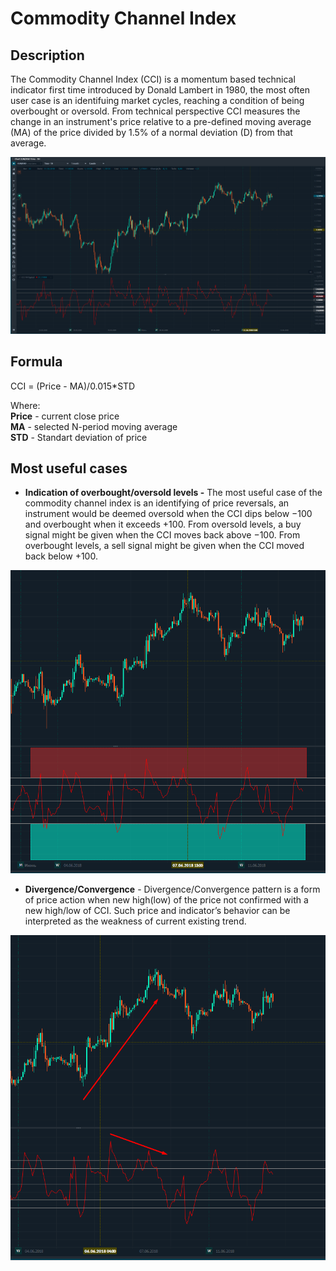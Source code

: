 # Commodity Channel Index

## Description

  The Commodity Channel Index​ \(CCI\) is a momentum based technical indicator first time introduced by Donald Lambert in 1980, the most often user case is an identifuing market cycles, reaching a condition of being overbought or oversold. From technical perspective  CCI measures the change in an instrument's price relative to a pre-defined moving average \(MA\) of the price divided by 1.5% of a normal deviation \(D\) from that average.

![](../../../../.gitbook/assets/image%20%2827%29.png)

## Formula

CCI = \(Price - MA\)/0.015\*STD

Where:  
**Price** - current close price  
**MA** - selected N-period moving average  
**STD** - Standart deviation of price

## Most useful cases

* **Indication of overbought/oversold levels -**   The most useful case of the commodity channel index is an identifying of price reversals, an instrument would be deemed oversold when the CCI dips below −100 and overbought when it exceeds +100. From oversold levels, a buy signal might be given when the CCI moves back above −100. From overbought levels, a sell signal might be given when the CCI moved back below +100.

![](../../../../.gitbook/assets/image%20%2823%29.png)

* **Divergence/Convergence** - Divergence/Convergence pattern is a form of price action when new high\(low\) of the price not confirmed with a new high/low of  CCI. Such price and indicator’s behavior can be interpreted as the weakness of current existing trend.

![](../../../../.gitbook/assets/image%20%288%29.png)







